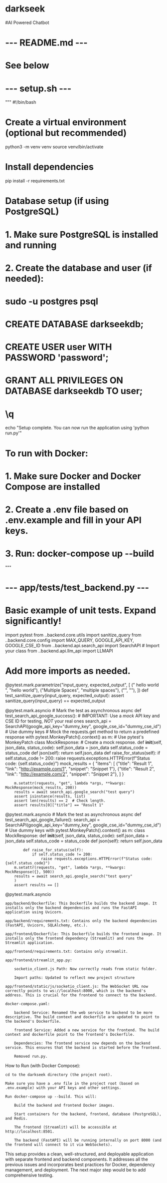 # darkseek
#AI Powered Chatbot
# --- README.md ---
# See below

# --- setup.sh ---
"""
#!/bin/bash

# Create a virtual environment (optional but recommended)
python3 -m venv venv
source venv/bin/activate

# Install dependencies
pip install -r requirements.txt

# Database setup (if using PostgreSQL)
# 1. Make sure PostgreSQL is installed and running
# 2. Create the database and user (if needed):
#    sudo -u postgres psql
#    CREATE DATABASE darkseekdb;
#    CREATE USER user WITH PASSWORD 'password';
#    GRANT ALL PRIVILEGES ON DATABASE darkseekdb TO user;
#    \q

echo "Setup complete.  You can now run the application using 'python run.py'"

# To run with Docker:
# 1. Make sure Docker and Docker Compose are installed
# 2. Create a .env file based on .env.example and fill in your API keys.
# 3. Run: docker-compose up --build
"""
# --- app/tests/test_backend.py ---
# Basic example of unit tests. Expand significantly!
import pytest
from ..backend.core.utils import sanitize_query
from ..backend.core.config import MAX_QUERY, GOOGLE_API_KEY, GOOGLE_CSE_ID
from ..backend.api.search_api import SearchAPI  # Import your class
from ..backend.api.llm_api import LLMAPI
# Add more imports as needed.


@pytest.mark.parametrize("input_query, expected_output", [
    ("  hello world  ", "hello world"),
    ("Multiple   Spaces", "multiple spaces"),
    ("", ""),
])
def test_sanitize_query(input_query, expected_output):
    assert sanitize_query(input_query) == expected_output


@pytest.mark.asyncio  # Mark the test as asynchronous
async def test_search_api_google_success():
    # IMPORTANT: Use a *mock* API key and CSE ID for testing, *NOT* your real ones
    search_api = SearchAPI(google_api_key="dummy_key", google_cse_id="dummy_cse_id")  # Use dummy keys
    # Mock the requests.get method to return a predefined response
    with pytest.MonkeyPatch().context() as m:  # Use pytest's MonkeyPatch
        class MockResponse: # Create a mock response.
            def __init__(self, json_data, status_code):
                self.json_data = json_data
                self.status_code = status_code
            def json(self):
                return self.json_data
            def raise_for_status(self):
                if self.status_code != 200:
                    raise requests.exceptions.HTTPError(f"Status code: {self.status_code}")
        mock_results = {
              "items": [
                  {"title": "Result 1", "link": "http://example.com/1", "snippet": "Snippet 1"},
                  {"title": "Result 2", "link": "http://example.com/2", "snippet": "Snippet 2"},
              ]
          }

        m.setattr(requests, "get", lambda *args, **kwargs: MockResponse(mock_results, 200))
        results = await search_api.google_search("test query")
        assert isinstance(results, list)
        assert len(results) == 2  # Check length.
        assert results[0]["title"] == "Result 1"


@pytest.mark.asyncio  # Mark the test as asynchronous
async def test_search_api_google_failure():
    search_api = SearchAPI(google_api_key="dummy_key", google_cse_id="dummy_cse_id")  # Use dummy keys
    with pytest.MonkeyPatch().context() as m:
        class MockResponse:
            def __init__(self, json_data, status_code):
                self.json_data = json_data
                self.status_code = status_code
            def json(self):
                return self.json_data

            def raise_for_status(self):
                if self.status_code != 200:
                    raise requests.exceptions.HTTPError(f"Status code: {self.status_code}")
        m.setattr(requests, "get", lambda *args, **kwargs: MockResponse({}, 500))
        results = await search_api.google_search("test query"
        )
        assert results == []


@pytest.mark.asyncio




    app/backend/Dockerfile: This Dockerfile builds the backend image. It installs only the backend dependencies and runs the FastAPI application using Uvicorn.

    app/backend/requirements.txt: Contains only the backend dependencies (FastAPI, Uvicorn, SQLAlchemy, etc.).

    app/frontend/Dockerfile: This Dockerfile builds the frontend image. It installs only the frontend dependency (Streamlit) and runs the Streamlit application.

    app/frontend/requirements.txt: Contains only streamlit.

    app/frontend/streamlit_app.py:

        socketio_client.js Path: Now correctly reads from static folder.

        Import paths: Updated to reflect new project structure

    app/frontend/static/js/socketio_client.js: The WebSocket URL now correctly points to ws://localhost:8000, which is the backend's address. This is crucial for the frontend to connect to the backend.

    docker-compose.yaml:

        backend Service: Renamed the web service to backend to be more descriptive. The build context and dockerfile are updated to point to the backend's Dockerfile.

        frontend Service: Added a new service for the frontend. The build context and dockerfile point to the frontend's Dockerfile.

        Dependencies: The frontend service now depends on the backend service. This ensures that the backend is started before the frontend.

        Removed run.py.

How to Run (with Docker Compose):

    cd to the darkseek directory (the project root).

    Make sure you have a .env file in the project root (based on .env.example) with your API keys and other settings.

    Run docker-compose up --build. This will:

        Build the backend and frontend Docker images.

        Start containers for the backend, frontend, database (PostgreSQL), and Redis.

        The frontend (Streamlit) will be accessible at http://localhost:8501.

        The backend (FastAPI) will be running internally on port 8000 (and the frontend will connect to it via WebSockets).

This setup provides a clean, well-structured, and deployable application with separate frontend and backend components. It addresses all the previous issues and incorporates best practices for Docker, dependency management, and deployment. The next major step would be to add comprehensive testing.
